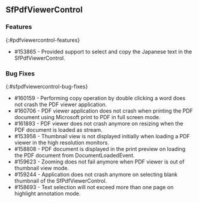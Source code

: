 ## SfPdfViewerControl

### Features
{:#pdfviewercontrol-features}

* \#153865 - Provided support to select and copy the Japanese text in the SfPdfViewerControl.

### Bug Fixes
{:#sfpdfviewercontrol-bug-fixes}

* \#160159 - Performing copy operation by double clicking a word does not crash the PDF viewer application.
* \#160706 - PDF viewer application does not crash when printing the PDF document using Microsoft print to PDF in full screen mode.
* \#161893 - PDF viewer does not crash anymore on resizing when the PDF document is loaded as stream.
* \#153958 - Thumbnail view is not displayed initially when loading a PDF viewer in the high resolution monitors.
* \#158808 - PDF document is displayed in the print preview on loading the PDF document from DocumentLoadedEvent.
* \#159623 - Zooming does not fail anymore when PDF viewer is out of thumbnail view mode.
* \#159244 - Application does not crash anymore on selecting blank thumbnail of the SfPdfViewerControl.
* \#158693 - Text selection will not exceed more than one page on highlight annotation mode.